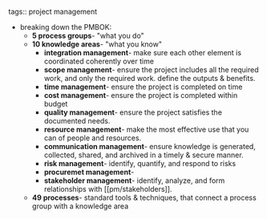 tags:: project management

- breaking down the PMBOK:
	- **5 process groups**- "what you do"
	- **10 knowledge areas**- "what you know"
		- **integration management**- make sure each other element is coordinated coherently over time
		- **scope management**- ensure the project includes all the required work, and only the required work. define the outputs & benefits.
		- **time management**- ensure the project is completed on time
		- **cost management**- ensure the project is completed within budget
		- **quality management**- ensure the project satisfies the documented needs.
		- **resource management**- make the most effective use that you can of people and resources.
		- **communication management**- ensure knowledge is generated, collected, shared, and archived in a timely & secure manner.
		- **risk management**- identify, quantify, and respond to risks
		- **procuremet management**-
		- **stakeholder management**- identify, analyze, and form relationships with [[pm/stakeholders]].
	- **49 processes**- standard tools & techniques, that connect a process group with a knowledge area
